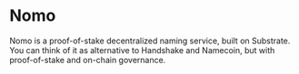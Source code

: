 # Nomo

Nomo is a proof-of-stake decentralized naming service, built on
Substrate. You can think of it as alternative to Handshake and
Namecoin, but with proof-of-stake and on-chain governance.
